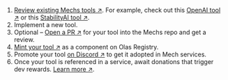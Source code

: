 1. [Review existing Mechs tools ↗](https://github.com/valory-xyz/mech/tree/main/packages). For example, check out this [OpenAI tool ↗](https://github.com/valory-xyz/mech/blob/main/packages/valory/customs/openai_request/openai_request.py) or this [StabilityAI tool ↗](https://github.com/valory-xyz/mech/blob/main/packages/valory/customs/stability_ai_request/stabilityai_request.py).
1. Implement a new tool.
1. Optional – [Open a PR ↗](https://github.com/valory-xyz/mech/tree/main/packages) for your tool into the Mechs repo and get a review.
1. [Mint your tool ↗](https://registry.olas.network/ethereum/components/mint) as a component on Olas Registry.
1. Promote your tool [on Discord ↗](https://discord.gg/RHY6eJ35ar) to get it adopted in Mech services.
1. Once your tool is referenced in a service, await donations that trigger dev rewards. [Learn more ↗](https://tokenomics.olas.network/dev-incentives).